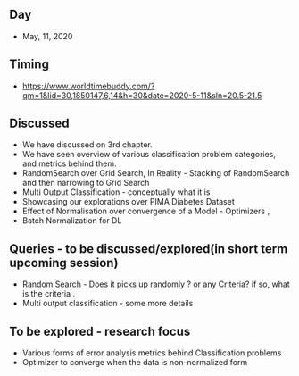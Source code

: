 ## Day
  - May, 11, 2020
## Timing
- https://www.worldtimebuddy.com/?qm=1&lid=30,1850147,6,14&h=30&date=2020-5-11&sln=20.5-21.5

## Discussed
- We have discussed on  3rd  chapter.
- We have seen overview of various classification problem categories, and metrics behind them.
- RandomSearch over Grid Search, In Reality - Stacking of RandomSearch and then narrowing to Grid Search
- Multi Output Classification - conceptually what it is
- Showcasing our explorations over PIMA Diabetes Dataset
- Effect of Normalisation over convergence of a Model - Optimizers ,
- Batch Normalization for DL

## Queries - to be discussed/explored(in short term upcoming session)
- Random Search - Does it picks up randomly ? or any Criteria? if so, what is the criteria .
- Multi output classification - some more details

## To be explored - research focus
- Various forms of error analysis metrics behind Classification problems
- Optimizer to converge when the data is non-normalized form
